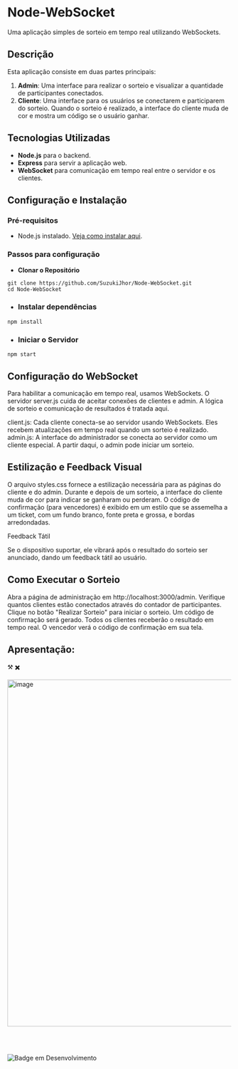 ﻿# Node-WebSocket

Uma aplicação simples de sorteio em tempo real utilizando WebSockets.

## Descrição

Esta aplicação consiste em duas partes principais:

1. **Admin**: Uma interface para realizar o sorteio e visualizar a quantidade de participantes conectados.
2. **Cliente**: Uma interface para os usuários se conectarem e participarem do sorteio. Quando o sorteio é realizado, a interface do cliente muda de cor e mostra um código se o usuário ganhar.

## Tecnologias Utilizadas

- **Node.js** para o backend.
- **Express** para servir a aplicação web.
- **WebSocket** para comunicação em tempo real entre o servidor e os clientes.

## Configuração e Instalação

### Pré-requisitos

- Node.js instalado. [Veja como instalar aqui](https://nodejs.org/).

### Passos para configuração

- **Clonar o Repositório**

```
git clone https://github.com/SuzukiJhor/Node-WebSocket.git
cd Node-WebSocket
```

- ### Instalar dependências

```
npm install
```
- ### Iniciar o Servidor

```
npm start
```

## Configuração do WebSocket

Para habilitar a comunicação em tempo real, usamos WebSockets. O servidor server.js cuida de aceitar conexões de clientes e admin. A lógica de sorteio e comunicação de resultados é tratada aqui.

client.js: Cada cliente conecta-se ao servidor usando WebSockets. Eles recebem atualizações em tempo real quando um sorteio é realizado.
admin.js: A interface do administrador se conecta ao servidor como um cliente especial. A partir daqui, o admin pode iniciar um sorteio.


## Estilização e Feedback Visual

O arquivo styles.css fornece a estilização necessária para as páginas do cliente e do admin. Durante e depois de um sorteio, a interface do cliente muda de cor para indicar se ganharam ou perderam. O código de confirmação (para vencedores) é exibido em um estilo que se assemelha a um ticket, com um fundo branco, fonte preta e grossa, e bordas arredondadas.

Feedback Tátil

Se o dispositivo suportar, ele vibrará após o resultado do sorteio ser anunciado, dando um feedback tátil ao usuário.

## Como Executar o Sorteio

Abra a página de administração em http://localhost:3000/admin.
Verifique quantos clientes estão conectados através do contador de participantes.
Clique no botão "Realizar Sorteio" para iniciar o sorteio. Um código de confirmação será gerado.
Todos os clientes receberão o resultado em tempo real. O vencedor verá o código de confirmação em sua tela.

## Apresentação:

⚒️
✖️

<img width="780" alt="image" src="https://github.com/SuzukiJhor/Node-WebSocket/assets/95131108/ea85cf20-c04a-4e62-9671-992744601f86">


<br><br>


![Badge em Desenvolvimento](http://img.shields.io/static/v1?label=STATUS&message=EM%20DESENVOLVIMENTO&color=GREEN&style=for-the-badge)


